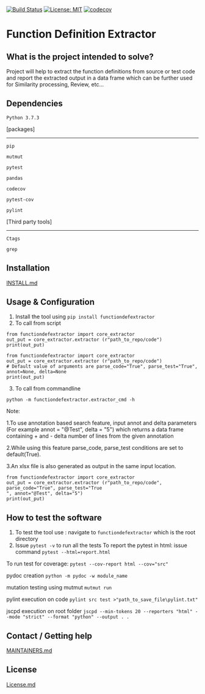 [![Build Status](https://travis-ci.com/philips-software/functiondefextractor.svg?branch=master)](https://travis-ci.com/philips-software/functiondefextractor)
[![License: MIT](https://img.shields.io/badge/License-MIT-yellow.svg)](https://opensource.org/licenses/MIT)
[![codecov](https://codecov.io/gh/philips-software/functiondefextractor/branch/master/graph/badge.svg)](https://codecov.io/gh/philips-software/functiondefextractor)


Function Definition Extractor
=============================

What is the project intended to solve?
-------------------------------------
Project will help to extract the function definitions from source or test code and report the extracted output
 in a data frame which can be further used for Similarity processing, Review, etc...

Dependencies
------------
`Python 3.7.3 `

[packages]
**************
```
pip

mutmut

pytest

pandas

codecov

pytest-cov

pylint
```
[Third party tools]
******************
```
Ctags

grep
```
Installation
-----------
[INSTALL.md](INSTALL.md)

Usage & Configuration
--------------------
1. Install the tool using `pip install functiondefextractor`
2. To call from script
```
from functiondefextractor import core_extractor
out_put = core_extractor.extractor (r"path_to_repo/code")
print(out_put)
```

```
from functiondefextractor import core_extractor
out_put = core_extractor.extractor (r"path_to_repo/code")
# Default value of arguments are parse_code="True", parse_test="True", annot=None, delta=None
print(out_put)
```
3. To call from commandline
```
python -m functiondefextractor.extractor_cmd -h 
```
Note: 

1.To use annotation based search feature, input annot and delta parameters (For example annot = "@Test", delta = "5") 
  which returns a data frame containing + and - delta number of lines from the given annotation
  
2.While using this feature parse_code, parse_test conditions are set to default(True).

3.An xlsx file is also generated as output in the same input location. 
```
from functiondefextractor import core_extractor
out_put = core_extractor.extractor (r"path_to_repo/code", parse_code="True", parse_test="True
", annot="@Test", delta="5")
print(out_put)
```

How to test the software
-----------------------
1. To test the tool use : navigate to `functiondefextractor` which is the root directory
2. Issue `pytest -v` to run all the tests
To report the pytest in html: issue command `pytest --html=report.html`

To run test for coverage: `pytest --cov-report html --cov="src"`

pydoc creation `python -m pydoc -w module_name`

mutation testing using mutmut `mutmut run`

pylint execution on code `pylint src test >"path_to_save_file\pylint.txt"`

jscpd execution on root folder `jscpd --min-tokens 20 --reporters "html" --mode "strict" --format "python" --output . .`

Contact / Getting help
----------------------
[MAINTAINERS.md](MAINTAINERS.md)

License
--------
[License.md](License.md)
